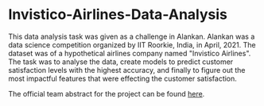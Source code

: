 # Invistico-Airlines-Data-Analysis

This data analysis task was given as a challenge in Alankan. Alankan was a data science competition organized by IIT Roorkie, India, in 
April, 2021. The dataset was of a hypothetical airlines company named "Invistico Airlines". The task was to analyse the data, create models
to predict customer satisfaction levels with the highest accuracy, and finally to figure out the most impactful features that were effecting the 
customer satisfaction. 

The official team abstract for the project can be found [here]().
